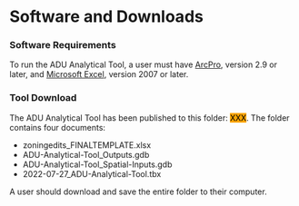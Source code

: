 # Software and Downloads

### Software Requirements

To run the ADU Analytical Tool, a user must have [ArcPro](https://pro.arcgis.com/en/pro-app/2.8/get-started/download-arcgis-pro.htm), version 2.9 or later, and [Microsoft Excel](https://www.microsoft.com/en-us/microsoft-365/excel), version 2007 or later.

### Tool Download

The ADU Analytical Tool has been published to this folder: <mark style="background-color:orange;">XXX</mark>. The folder contains four documents:

* zoningedits\_FINALTEMPLATE.xlsx
* ADU-Analytical-Tool\_Outputs.gdb
* ADU-Analytical-Tool\_Spatial-Inputs.gdb
* 2022-07-27\_ADU-Analytical-Tool.tbx

A user should download and save the entire folder to their computer.&#x20;
